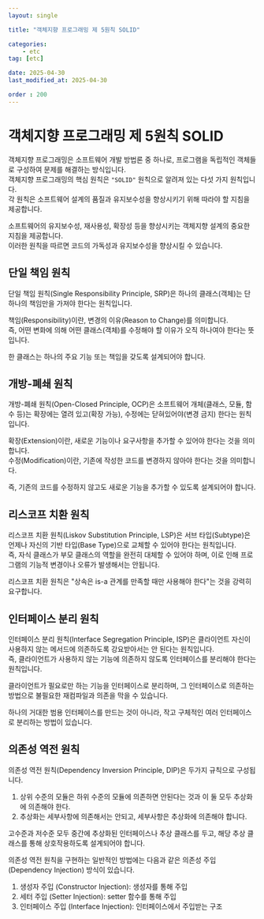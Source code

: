```yaml
---
layout: single

title: "객체지향 프로그래밍 제 5원칙 SOLID"

categories:
    - etc
tag: [etc]

date: 2025-04-30
last_modified_at: 2025-04-30

order : 200
---
```


# 객체지향 프로그래밍 제 5원칙 SOLID

객체지향 프로그래밍은 소프트웨어 개발 방법론 중 하나로, 프로그램을 독립적인 객체들로 구성하여 문제를 해결하는 방식입니다.  
객체지향 프로그래밍의 핵심 원칙은 `"SOLID"` 원칙으로 알려져 있는 다섯 가지 원칙입니다.  
각 원칙은 소프트웨어 설계의 품질과 유지보수성을 향상시키기 위해 따라야 할 지침을 제공합니다.

소프트웨어의 유지보수성, 재사용성, 확장성 등을 향상시키는 객체지향 설계의 중요한 지침을 제공합니다.  
이러한 원칙을 따르면 코드의 가독성과 유지보수성을 향상시킬 수 있습니다.

## 단일 책임 원칙

단일 책임 원칙(Single Responsibility Principle, SRP)은 하나의 클래스(객체)는 단 하나의 책임만을 가져야 한다는 원칙입니다.  

책임(Responsibility)이란, 변경의 이유(Reason to Change)를 의미합니다.  
즉, 어떤 변화에 의해 어떤 클래스(객체)를 수정해야 할 이유가 오직 하나여야 한다는 뜻입니다.

한 클래스는 하나의 주요 기능 또는 책임을 갖도록 설계되어야 합니다.

## 개방-폐쇄 원칙

개방-폐쇄 원칙(Open-Closed Principle, OCP)은 소프트웨어 개체(클래스, 모듈, 함수 등)는 확장에는 열려 있고(확장 가능), 수정에는 닫혀있어야(변경 금지) 한다는 원칙입니다.  

확장(Extension)이란, 새로운 기능이나 요구사항을 추가할 수 있어야 한다는 것을 의미합니다.  
수정(Modification)이란, 기존에 작성한 코드를 변경하지 않아야 한다는 것을 의미합니다.

즉, 기존의 코드를 수정하지 않고도 새로운 기능을 추가할 수 있도록 설계되어야 합니다.

## 리스코프 치환 원칙

리스코프 치환 원칙(Liskov Substitution Principle, LSP)은 서브 타입(Subtype)은 언제나 자신의 기반 타입(Base Type)으로 교체할 수 있어야 한다는 원칙입니다.  
즉, 자식 클래스가 부모 클래스의 역할을 완전히 대체할 수 있어야 하며, 이로 인해 프로그램의 기능적 변경이나 오류가 발생해서는 안됩니다.

리스코프 치환 원칙은 "상속은 is-a 관계를 만족할 때만 사용해야 한다"는 것을 강력히 요구합니다.

## 인터페이스 분리 원칙

인터페이스 분리 원칙(Interface Segregation Principle, ISP)은 클라이언트 자신이 사용하지 않는 메서드에 의존하도록 강요받아서는 안 된다는 원칙입니다.  
즉, 클라이언트가 사용하지 않는 기능에 의존하지 않도록 인터페이스를 분리해야 한다는 원칙입니다.

클라이언트가 필요로만 하는 기능을 인터페이스로 분리하며, 그 인터페이스로 의존하는 방법으로 불필요한 재컴파일과 의존을 막을 수 있습니다.

하나의 거대한 범용 인터페이스를 만드는 것이 아니라, 작고 구체적인 여러 인터페이스로 분리하는 방법이 있습니다.

## 의존성 역전 원칙

의존성 역전 원칙(Dependency Inversion Principle, DIP)은 두가지 규칙으로 구성됩니다.

1. 상위 수준의 모듈은 하위 수준의 모듈에 의존하면 안된다는 것과 이 둘 모두 추상화에 의존해야 한다.
2. 추상화는 세부사항에 의존해서는 안되고, 세부사항은 추상화에 의존해야 합니다.

고수준과 저수준 모두 중간에 추상화된 인터페이스나 추상 클래스를 두고, 해당 추상 클래스를 통해 상호작용하도록 설계되어야 합니다.

의존성 역전 원칙을 구현하는 일반적인 방법에는 다음과 같은 의존성 주입(Dependency Injection) 방식이 있습니다.

1. 생성자 주입 (Constructor Injection): 생성자를 통해 주입
2. 세터 주입 (Setter Injection): setter 함수를 통해 주입
3. 인터페이스 주입 (Interface Injection): 인터페이스에서 주입받는 구조